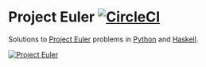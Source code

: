 # Project Euler [![CircleCI](https://circleci.com/gh/jawang35/project-euler.svg?style=svg)](https://circleci.com/gh/jawang35/project-euler)

Solutions to [Project Euler](https://projecteuler.net/) problems in [Python](python#python) and [Haskell](haskell#haskell).

[![Project Euler](https://projecteuler.net/profile/jawang35.png)](https://projecteuler.net/progress=jawang35)
